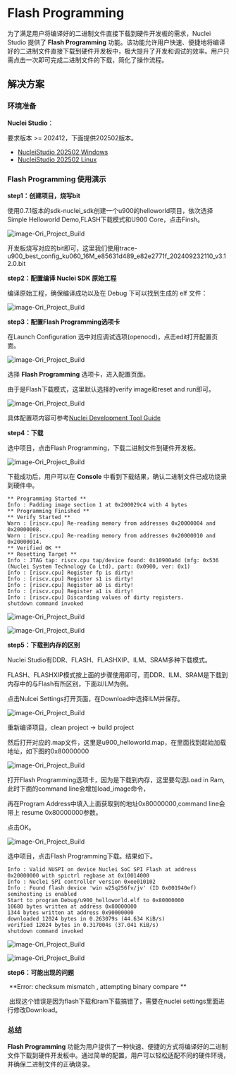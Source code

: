 # Flash Programming

为了满足用户将编译好的二进制文件直接下载到硬件开发板的需求，Nuclei Studio 提供了 **Flash Programming** 功能。该功能允许用户快速、便捷地将编译好的二进制文件直接下载到硬件开发板中，极大提升了开发和调试的效率。用户只需点击一次即可完成二进制文件的下载，简化了操作流程。

## 解决方案

### 环境准备

**Nuclei Studio**：

要求版本 >= 202412，下面提供202502版本。

- [NucleiStudio 202502 Windows](https://download.nucleisys.com/upload/files/nucleistudio/NucleiStudio_IDE_202502-win64.zip)
- [NucleiStudio 202502 Linux](https://download.nucleisys.com/upload/files/nucleistudio/NucleiStudio_IDE_202502-lin64.tgz)

### Flash Programming 使用演示

**step1：创建项目，烧写bit**

使用0.7.1版本的sdk-nuclei_sdk创建一个u900的helloworld项目，依次选择Simple Helloworld Demo,FLASH下载模式和U900 Core，点击Finsh。

![image-Ori_Project_Build](asserts/images/20/20.png)

开发板烧写对应的bit即可，这里我们使用trace-u900_best_config_ku060_16M_e85631d489_e82e2771f_202409232110_v3.12.0.bit

**step2：配置编译 Nuclei SDK 原始工程**

编译原始工程，确保编译成功以及在 Debug 下可以找到生成的 elf 文件：

![image-Ori_Project_Build](asserts/images/20/20-1.png)

**step3：配置Flash Programming选项卡**

在Launch Configuration 选中对应调试选项(openocd)，点击edit打开配置页面。

![image-Ori_Project_Build](asserts/images/20/20-2.png)

选择 **Flash Programming** 选项卡，进入配置页面。

由于是Flash下载模式，这里默认选择的verify image和reset and run即可。

![image-Ori_Project_Build](asserts/images/20/20-3.png)

具体配置项内容可参考[Nuclei Development Tool Guide](https://download.nucleisys.com/upload/files/doc/nucleistudio/NucleiStudio_User_Guide.202502.pdf)

**step4：下载**

选中项目，点击Flash Programming，下载二进制文件到硬件开发板。

![image-Ori_Project_Build](asserts/images/20/20-4.png)

下载成功后，用户可以在 **Console** 中看到下载结果，确认二进制文件已成功烧录到硬件中。

~~~
** Programming Started **
Info : Padding image section 1 at 0x200029c4 with 4 bytes
** Programming Finished **
** Verify Started **
Warn : [riscv.cpu] Re-reading memory from addresses 0x20000004 and 0x20000008.
Warn : [riscv.cpu] Re-reading memory from addresses 0x20000010 and 0x20000014.
** Verified OK **
** Resetting Target **
Info : JTAG tap: riscv.cpu tap/device found: 0x10900a6d (mfg: 0x536 (Nuclei System Technology Co Ltd), part: 0x0900, ver: 0x1)
Info : [riscv.cpu] Register fp is dirty!
Info : [riscv.cpu] Register s1 is dirty!
Info : [riscv.cpu] Register a0 is dirty!
Info : [riscv.cpu] Register a1 is dirty!
Info : [riscv.cpu] Discarding values of dirty registers.
shutdown command invoked
~~~



![image-Ori_Project_Build](asserts/images/20/20-5.png)

![image-Ori_Project_Build](asserts/images/20/20-6.png)

**step5：下载到内存的区别**

Nuclei Studio有DDR、FLASH、FLASHXIP、ILM、SRAM多种下载模式。

FLASH、FLASHXIP模式按上面的步骤使用即可，而DDR、ILM、SRAM是下载到内存中的与Flash有所区别，下面以ILM为例。

点击Nulcei Settings打开页面，在Download中选择ILM并保存。

![image-Ori_Project_Build](asserts/images/20/20-7.png)

重新编译项目，clean project -> build project

然后打开对应的.map文件，这里是u900_helloworld.map，在里面找到起始加载地址，如下图的0x80000000

![image-Ori_Project_Build](asserts/images/20/20-8.png)

打开Flash Programming选项卡，因为是下载到内存，这里要勾选Load in Ram,此时下面的command line会增加load_image命令，

再在Program Address中填入上面获取到的地址0x80000000,command line会带上 resume 0x80000000参数。

点击OK。

![image-Ori_Project_Build](asserts/images/20/20-9.png)



选中项目，点击Flash Programming下载。结果如下。

~~~
Info : Valid NUSPI on device Nuclei SoC SPI Flash at address 0x20000000 with spictrl regbase at 0x10014000
Info : Nuclei SPI controller version 0xee010102
Info : Found flash device 'win w25q256fv/jv' (ID 0x001940ef)
semihosting is enabled
Start to program Debug/u900_helloworld.elf to 0x80000000
10680 bytes written at address 0x80000000
1344 bytes written at address 0x90000000
downloaded 12024 bytes in 0.263079s (44.634 KiB/s)
verified 12024 bytes in 0.317004s (37.041 KiB/s)
shutdown command invoked
~~~



![image-Ori_Project_Build](asserts/images/20/20-10.png)

![image-Ori_Project_Build](asserts/images/20/20-11.png)



**step6：可能出现的问题**

​	**Error: checksum mismatch , attempting binary compare **

​	出现这个错误是因为flash下载和ram下载搞错了，需要在nuclei settings里面进行修改Download。

### 总结

**Flash Programming** 功能为用户提供了一种快速、便捷的方式将编译好的二进制文件下载到硬件开发板中。通过简单的配置，用户可以轻松适配不同的硬件环境，并确保二进制文件的正确烧录。

